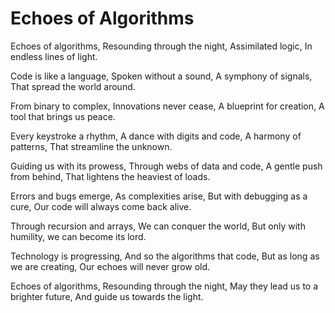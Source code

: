 # Echoes of Algorithms

Echoes of algorithms, 
Resounding through the night, 
Assimilated logic, 
In endless lines of light. 

Code is like a language, 
Spoken without a sound,
A symphony of signals, 
That spread the world around.

From binary to complex, 
Innovations never cease,
A blueprint for creation, 
A tool that brings us peace.

Every keystroke a rhythm, 
A dance with digits and code, 
A harmony of patterns, 
That streamline the unknown.

Guiding us with its prowess, 
Through webs of data and code,
A gentle push from behind, 
That lightens the heaviest of loads.

Errors and bugs emerge, 
As complexities arise,
But with debugging as a cure,
Our code will always come back alive.

Through recursion and arrays, 
We can conquer the world,
But only with humility, 
we can become its lord.

Technology is progressing,
And so the algorithms that code,
But as long as we are creating,
Our echoes will never grow old.

Echoes of algorithms,
Resounding through the night,
May they lead us to a brighter future, 
And guide us towards the light.